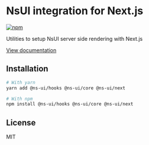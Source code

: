 # NsUI integration for Next.js

[![npm](https://img.shields.io/npm/dm/@ns-ui/next)](https://www.npmjs.com/package/@ns-ui/next)

Utilities to setup NsUI server side rendering with Next.js

[View documentation](https://nsui.dev/)

## Installation

```bash
# With yarn
yarn add @ns-ui/hooks @ns-ui/core @ns-ui/next

# With npm
npm install @ns-ui/hooks @ns-ui/core @ns-ui/next
```

## License

MIT
